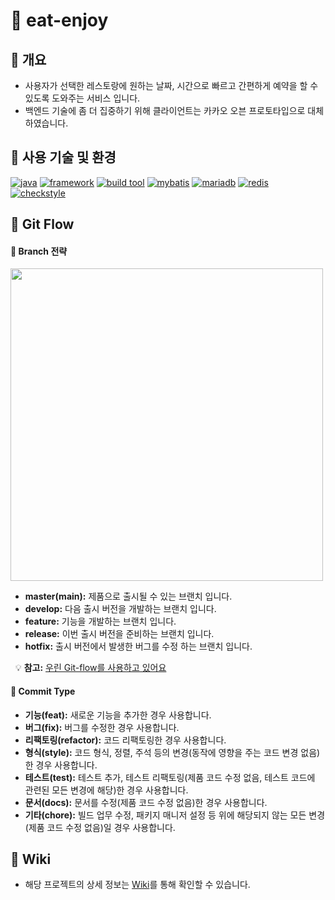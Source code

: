 # :fork_and_knife: eat-enjoy
## :rice: 개요
- 사용자가 선택한 레스토랑에 원하는 날짜, 시간으로 빠르고 간편하게 예약을 할 수 있도록 도와주는 서비스 입니다.
- 백엔드 기술에 좀 더 집중하기 위해 클라이언트는 카카오 오븐 프로토타입으로 대체하였습니다.

## :rice: 사용 기술 및 환경
[![java](https://img.shields.io/badge/Java-11-orange)](https://docs.oracle.com/en/java/javase/11/docs/api/index.html) [![framework](https://img.shields.io/badge/Spring%20Boot-2.4.2-brightgreen)](https://docs.spring.io/spring-boot/docs/current/reference/htmlsingle/) [![build tool](https://img.shields.io/badge/Gradle-6.7.1-gray)](https://docs.gradle.org/6.7.1/userguide/userguide.html) [![mybatis](https://img.shields.io/badge/MyBatis-3.5.6-lightgrey)](https://mybatis.org/mybatis-3/ko/index.html) [![mariadb](https://img.shields.io/badge/MariaDB-10.2.12-blue)](https://mariadb.com/kb/en/mariadb-10212-release-notes/) [![redis](https://img.shields.io/badge/Redis-3.0.5-red)](https://github.com/microsoftarchive/redis/blob/win-3.0.504/Redis%20on%20Windows%20Release%20Notes.md) [![checkstyle](https://img.shields.io/badge/codestyle-캠퍼스%20핵데이%20Java%20코딩%20컨벤션-yellow)](https://naver.github.io/hackday-conventions-java/)

## :rice: Git Flow
#### :rice_cracker: Branch 전략
<img src="https://woowabros.github.io/img/2017-10-30/git-flow_overall_graph.png" width="500">

- **master(main):** 제품으로 출시될 수 있는 브랜치 입니다.
- **develop:** 다음 출시 버전을 개발하는 브랜치 입니다.
- **feature:** 기능을 개발하는 브랜치 입니다.
- **release:** 이번 출시 버전을 준비하는 브랜치 입니다.
- **hotfix:** 출시 버전에서 발생한 버그를 수정 하는 브랜치 입니다.

&nbsp;&nbsp;:bulb: **참고:** [우린 Git-flow를 사용하고 있어요](https://woowabros.github.io/experience/2017/10/30/baemin-mobile-git-branch-strategy.html)

#### :rice_cracker: Commit Type
- **기능(feat):** 새로운 기능을 추가한 경우 사용합니다.
- **버그(fix):** 버그를 수정한 경우 사용합니다.
- **리팩토링(refactor):** 코드 리팩토링한 경우 사용합니다.
- **형식(style):** 코드 형식, 정렬, 주석 등의 변경(동작에 영향을 주는 코드 변경 없음)한 경우 사용합니다.
- **테스트(test):** 테스트 추가, 테스트 리팩토링(제품 코드 수정 없음, 테스트 코드에 관련된 모든 변경에 해당)한 경우 사용합니다.
- **문서(docs):** 문서를 수정(제품 코드 수정 없음)한 경우 사용합니다.
- **기타(chore):** 빌드 업무 수정, 패키지 매니저 설정 등 위에 해당되지 않는 모든 변경(제품 코드 수정 없음)일 경우 사용합니다.

## :rice: Wiki
- 해당 프로젝트의 상세 정보는 [Wiki](https://github.com/f-lab-edu/eat-enjoy/wiki)를 통해 확인할 수 있습니다.
